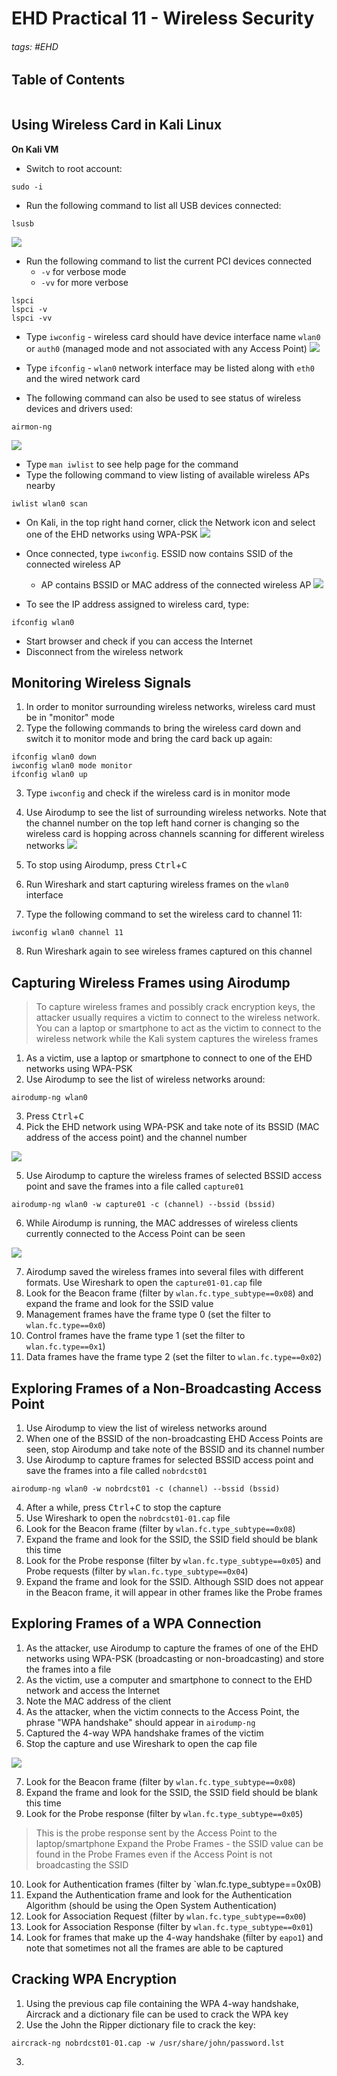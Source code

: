 # EHD Practical 11 - Wireless Security

###### tags: #EHD 

## Table of Contents
```toc
```

## Using Wireless Card in Kali Linux
**On Kali VM**
- Switch to root account:
```
sudo -i
```
- Run the following command to list all USB devices connected:
```
lsusb
```

![](https://i.imgur.com/h83e5pJ.png)

- Run the following command to list the current PCI devices connected
	- `-v` for verbose mode
	- `-vv` for more verbose
```
lspci
lspci -v
lspci -vv
```

- Type `iwconfig` - wireless card should have device interface name `wlan0` or `auth0` (managed mode and not associated with any Access Point)
![](https://i.imgur.com/rHhM8lf.png)

- Type `ifconfig` - `wlan0` network interface may be listed along with `eth0` and the wired network card
- The following command can also be used to see status of wireless devices and drivers used:
```
airmon-ng
```
![](https://i.imgur.com/hshKAAL.png)

- Type `man iwlist` to see help page for the command
- Type the following command to view listing of available wireless APs nearby
```
iwlist wlan0 scan
```
- On Kali, in the top right hand corner, click the Network icon and select one of the EHD networks using WPA-PSK
![](https://i.imgur.com/mNJ5zr8.png)

- Once connected, type `iwconfig`. ESSID now contains SSID of the connected wireless AP
	- AP contains BSSID or MAC address of the connected wireless AP
![](https://i.imgur.com/wDzUY4h.png)

- To see the IP address assigned to wireless card, type:
```
ifconfig wlan0
```
- Start browser and check if you can access the Internet
- Disconnect from the wireless network

## Monitoring Wireless Signals
1. In order to monitor surrounding wireless networks, wireless card must be in "monitor" mode
2. Type the following commands to bring the wireless card down and switch it to monitor mode and bring the card back up again:
```
ifconfig wlan0 down
iwconfig wlan0 mode monitor
ifconfig wlan0 up
```
3. Type `iwconfig` and check if the wireless card is in monitor mode
4. Use Airodump to see the list of surrounding wireless networks. Note that the channel number on the top left hand corner is changing so the wireless card is hopping across channels scanning for different wireless networks
![](https://i.imgur.com/i46lfQg.png)

5. To stop using Airodump, press <kbd>Ctrl</kbd>+<kbd>C</kbd>
6. Run Wireshark and start capturing wireless frames on the `wlan0` interface
7. Type the following command to set the wireless card to channel 11:
```
iwconfig wlan0 channel 11
```
8. Run Wireshark again to see wireless frames captured on this channel

## Capturing Wireless Frames using Airodump
> To capture wireless frames and possibly crack encryption keys, the attacker usually requires a victim to connect to the wireless network. You can a laptop or smartphone to act as the victim to connect to the wireless network while the Kali system captures the wireless frames

1. As a victim, use a laptop or smartphone to connect to one of the EHD networks using WPA-PSK
2. Use Airodump to see the list of wireless networks around:
```
airodump-ng wlan0
```
3. Press <kbd>Ctrl</kbd>+<kbd>C</kbd>
4. Pick the EHD network using WPA-PSK and take note of its BSSID (MAC address of the access point) and the channel number

![](https://i.imgur.com/gZI3c5F.png)

5. Use Airodump to capture the wireless frames of selected BSSID access point and save the frames into a file called `capture01`
```
airodump-ng wlan0 -w capture01 -c (channel) --bssid (bssid)
```
6. While Airodump is running, the MAC addresses of wireless clients currently connected to the Access Point can be seen

![](https://i.imgur.com/FIfK9Sv.png)

7. Airodump saved the wireless frames into several files with different formats. Use Wireshark to open the `capture01-01.cap` file
8. Look for the Beacon frame (filter by `wlan.fc.type_subtype==0x08`) and expand the frame and look for the SSID value
9. Management frames have the frame type 0 (set the filter to `wlan.fc.type==0x0`)
10. Control frames have the frame type 1 (set the filter to `wlan.fc.type==0x1`)
11. Data frames have the frame type 2 (set the filter to `wlan.fc.type==0x02`)

## Exploring Frames of a Non-Broadcasting Access Point
1. Use Airodump to view the list of wireless networks around 
2. When one of the BSSID of the non-broadcasting EHD Access Points are seen, stop Airodump and take note of the BSSID and its channel number
3. Use Airodump to capture frames for selected BSSID access point and save the frames into a file called `nobrdcst01` 
```
airodump-ng wlan0 -w nobrdcst01 -c (channel) --bssid (bssid)
```
4. After a while, press <kbd>Ctrl</kbd>+<kbd>C</kbd> to stop the capture
5. Use Wireshark to open the `nobrdcst01-01.cap` file
6. Look for the Beacon frame (filter by `wlan.fc.type_subtype==0x08`)
7. Expand the frame and look for the SSID, the SSID field should be blank this time
8. Look for the Probe response (filter by `wlan.fc.type_subtype==0x05`) and Probe requests (filter by `wlan.fc.type_subtype==0x04`)
9. Expand the frame and look for the SSID. Although SSID does not appear in the Beacon frame, it will appear in other frames like the Probe frames

## Exploring Frames of a WPA Connection
1. As the attacker, use Airodump to capture the frames of one of the EHD networks using WPA-PSK (broadcasting or non-broadcasting) and store the frames into a file
2. As the victim, use a computer and smartphone to connect to the EHD network and access the Internet
3. Note the MAC address of the client
4. As the attacker, when the victim connects to the Access Point, the phrase "WPA handshake" should appear in `airodump-ng`
5. Captured the 4-way WPA handshake frames of the victim
6. Stop the capture and use Wireshark to open the cap file

![](https://i.imgur.com/S3jywlh.png)

7. Look for the Beacon frame (filter by `wlan.fc.type_subtype==0x08`)
8. Expand the frame and look for the SSID, the SSID field should be blank this time
9. Look for the Probe response (filter by `wlan.fc.type_subtype==0x05`)

> This is the probe response sent by the Access Point to the laptop/smartphone
> Expand the Probe Frames - the SSID value can be found in the Probe Frames even if the Access Point is not broadcasting the SSID
> 

10. Look for Authentication frames (filter by `wlan.fc.type_subtype==0x0B)
11. Expand the Authentication frame and look for the Authentication Algorithm (should be using the Open System Authentication)
12. Look for Association Request (filter by `wlan.fc.type_subtype==0x00`)
13. Look for Association Response (filter by `wlan.fc.type_subtype==0x01`)
14. Look for frames that make up the 4-way handshake (filter by `eapo1`) and note that sometimes not all the frames are able to be captured

## Cracking WPA Encryption
1. Using the previous cap file containing the WPA 4-way handshake, Aircrack and a dictionary file can be used to crack the WPA key
2. Use the John the Ripper dictionary file to crack the key:
```
aircrack-ng nobrdcst01-01.cap -w /usr/share/john/password.lst
```
3. 